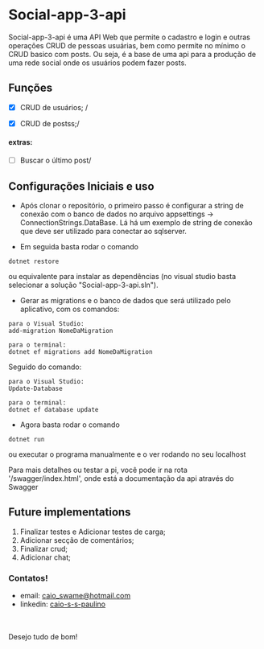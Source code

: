# Social-app-3-api


Social-app-3-api é uma API Web que permite o cadastro e login e outras operações CRUD de pessoas usuárias, bem como permite no mínimo o CRUD basico com posts.
Ou seja, é a base de uma api para a produção de uma rede social onde os usuários podem fazer posts.


## Funções

- [x] CRUD de usuários; /

- [x] CRUD de postss;/

#### extras:
- [ ] Buscar o último post/

## Configurações Iniciais e uso
- Após clonar o repositório, o primeiro passo é configurar a string de conexão com o banco de dados no arquivo appsettings -> ConnectionStrings.DataBase.
Lá há um exemplo de string de conexão que deve ser utilizado para conectar ao sqlserver.

- Em seguida basta rodar o comando
```
dotnet restore
```
ou equivalente para instalar as dependências (no visual studio basta selecionar a solução "Social-app-3-api.sln").

- Gerar as migrations e o banco de dados que será utilizado pelo aplicativo, com os comandos:
```
para o Visual Studio:
add-migration NomeDaMigration

para o terminal:
dotnet ef migrations add NomeDaMigration
```
Seguido do comando:
```
para o Visual Studio:
Update-Database

para o terminal:
dotnet ef database update
```

- Agora basta rodar o comando
```
dotnet run
```
ou executar o programa manualmente e o ver rodando no seu localhost

Para mais detalhes ou testar a pi, você pode ir na rota '/swagger/index.html', onde está a documentação da api através do Swagger


## Future implementations

1. Finalizar testes e Adicionar testes de carga;
2. Adicionar secção de comentários;
3. Finalizar crud;
4. Adicionar chat;

### Contatos!
- email: caio_swame@hotmail.com
- linkedin: [caio-s-s-paulino](https://www.linkedin.com/in/caio-s-s-paulino/)

\
\
Desejo tudo de bom!
